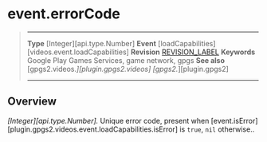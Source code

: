 # event.errorCode

> --------------------- ------------------------------------------------------------------------------------------
> __Type__              [Integer][api.type.Number]
> __Event__             [loadCapabilities][videos.event.loadCapabilities]
> __Revision__          [REVISION_LABEL](REVISION_URL)
> __Keywords__          Google Play Games Services, game network, gpgs
> __See also__          [gpgs2.videos.*][plugin.gpgs2.videos]
>                       [gpgs2.*][plugin.gpgs2]
> --------------------- ------------------------------------------------------------------------------------------

## Overview

_[Integer][api.type.Number]._ Unique error code, present when [event.isError][plugin.gpgs2.videos.event.loadCapabilities.isError] is `true`, `nil` otherwise..
